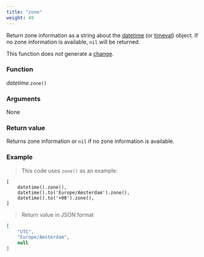 ```yaml
---
title: "zone"
weight: 48
---
```


Return zone information as a string about the [datetime](../) (or [timeval](../../timeval)) object.
If no zone information is available, `nil` will be returned.

This function does *not* generate a [change](../../../overview/changes).

### Function

*datetime*.`zone()`

### Arguments

None

### Return value

Returns zone information or `nil` if no zone information is available.

### Example

> This code uses `zone()` as an example:

```thingsdb,json_response
[
    datetime().zone(),
    datetime().to('Europe/Amsterdam').zone(),
    datetime().to('+00').zone(),
]
```

> Return value in JSON format

```json
[
    "UTC",
    "Europe/Amsterdam",
    null
]
```
